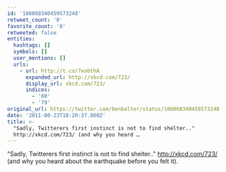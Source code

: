 ```yaml
---
id: '106068340459573248'
retweet_count: '0'
favorite_count: '0'
retweeted: false
entities:
  hashtags: []
  symbols: []
  user_mentions: []
  urls:
    - url: http://t.co/7xobthA
      expanded_url: http://xkcd.com/723/
      display_url: xkcd.com/723/
      indices:
        - '60'
        - '79'
original_url: https://twitter.com/benbalter/status/106068340459573248
date: '2011-08-23T18:20:37.000Z'
title: >-
  "Sadly, Twitterers first instinct is not to find shelter.."
  http://xkcd.com/723/ (and why you heard …
---
```


"Sadly, Twitterers first instinct is not to find shelter.." http://xkcd.com/723/ (and why you heard about the earthquake before you felt it).